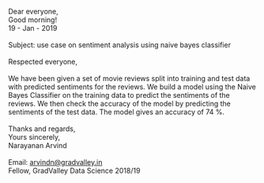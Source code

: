 Dear everyone, <br>
Good morning! <br>
19 - Jan - 2019 <br>
<br>
Subject: use case on sentiment analysis using naive bayes classifier
<br>
<br>
Respected everyone,
<br>
<br>
We have been given a set of movie reviews split into training and test data with predicted sentiments for the reviews. We build a model 
using the Naive Bayes Classifier on the training data to predict the sentiments of the reviews. We then check the accuracy of the model 
by predicting the sentiments of the test data. The model gives an accuracy of 74 %.
<br>
<br>
Thanks and regards, <br>
Yours sincerely, <br>
Narayanan Arvind
<br>
<br>
Email: arvindn@gradvalley.in <br>
Fellow, GradValley Data Science 2018/19
